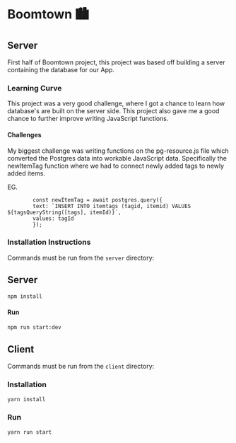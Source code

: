 # Boomtown 🏙

## Server

First half of Boomtown project, this project was based off building a server containing the database for our App.

### Learning Curve

This project was a very good challenge, where I got a chance to learn how database's are built on the server side. This project also gave me a good chance to further improve writing JavaScript functions.

#### Challenges

My biggest challenge was writing functions on the pg-resource.js file which converted the Postgres data into workable JavaScript data. Specifically the newItemTag function where we had to connect newly added tags to newly added items.

EG.

```
        const newItemTag = await postgres.query({
        text: `INSERT INTO itemtags (tagid, itemid) VALUES ${tagsQueryString([tags], itemId)}`,
        values: tagId
        });
```

### Installation Instructions

Commands must be run from the `server` directory:

## Server

```bash
npm install
```

#### Run

```bash
npm run start:dev
```

## Client

Commands must be run from the `client` directory:

### Installation

```bash
yarn install
```

### Run

```bash
yarn run start
```
